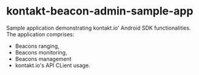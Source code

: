 kontakt-beacon-admin-sample-app
===============================

Sample application demonstrating kontakt.io' Android SDK functionalities. The application comprises:
- Beacons ranging,
- Beacons monitoring,
- Beacons management
- kontakt.io's API CLient usage.
